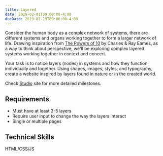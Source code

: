 ```yaml
---
title: Layered
date: 2019-02-01T09:00:00-4:00
dueDate: 2019-02-19T09:00:00-4:00
---
```


Consider the human body as a complex network of systems, there are different systems and organs working together to form a larger network of life. Drawing inspiration from [The Powers of 10](https://www.youtube.com/watch?v=0fKBhvDjuy0) by Charles &amp; Ray Eames, as a way to think about perspective, we'll be exploring complex layered systems working together in context and concert.

Your task is to notice layers (nodes) in systems and how they function individually and together. Using shapes, images, styles, and typography, create a website inspired by layers found in nature or in the created world.

Check [Studio](/studio) site for more detailed milestones.

## Requirements

- Must have at least 3-5 layers
- Require user input to change the way the layers interact
- Single or multiple pages

## Technical Skills

HTML/CSS/JS